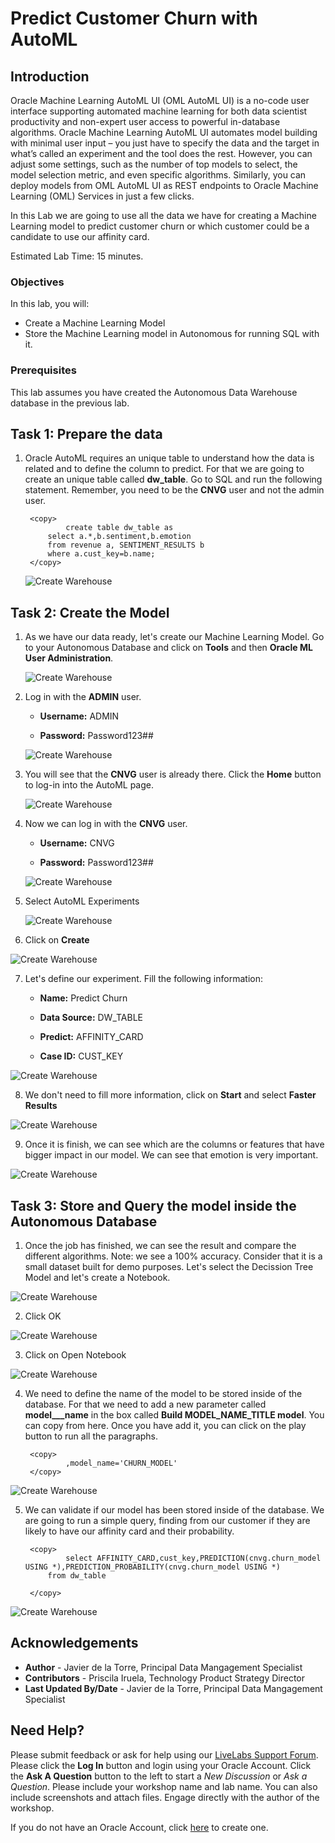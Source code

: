# Predict Customer Churn with AutoML


## Introduction

Oracle Machine Learning AutoML UI (OML AutoML UI) is a no-code user interface supporting automated machine learning for both data scientist productivity and non-expert user access to powerful in-database algorithms. Oracle Machine Learning AutoML UI automates model building with minimal user input – you just have to specify the data and the target in what’s called an experiment and the tool does the rest. However, you can adjust some settings, such as the number of top models to select, the model selection metric, and even specific algorithms. Similarly, you can deploy models from OML AutoML UI as REST endpoints to Oracle Machine Learning (OML) Services in just a few clicks.

In this Lab we are going to use all the data we have for creating a Machine Learning model to predict customer churn or which customer could be a candidate to use our affinity card.

Estimated Lab Time: 15 minutes.

### Objectives

In this lab, you will:


* Create a Machine Learning Model
* Store the Machine Learning model in Autonomous for running SQL with it.


### Prerequisites

This lab assumes you have created the Autonomous Data Warehouse database in the previous lab.

## Task 1: Prepare the data

1. Oracle AutoML requires an unique table to understand how the data is related and to define the column to predict. For that we are going to create an unique table called **dw_table**. Go to SQL and run the following statement. Remember, you need to be the **CNVG** user and not the admin user.

        <copy> 
                create table dw_table as
            select a.*,b.sentiment,b.emotion
            from revenue a, SENTIMENT_RESULTS b
            where a.cust_key=b.name;
        </copy>

    ![Create Warehouse](./images/create-dw-table.png)

## Task 2: Create the Model

1. As we have our data ready, let's create our Machine Learning Model. Go to your Autonomous Database and click on **Tools** and then **Oracle ML User Administration**.

    ![Create Warehouse](./images/open-ml.png)

2. Log in with the **ADMIN** user.

    - **Username:** ADMIN
    
    - **Password:** Password123##

    ![Create Warehouse](./images/log-in.png)

3. You will see that the **CNVG** user is already there. Click the **Home** button to log-in into the AutoML page.

    ![Create Warehouse](./images/go-home.png)

4. Now we can log in with the **CNVG** user.

    - **Username:** CNVG
    
    - **Password:** Password123##

    ![Create Warehouse](./images/login-automl.png)

5. Select AutoML Experiments

    ![Create Warehouse](./images/select-automl.png)

6. Click on **Create**

  ![Create Warehouse](./images/create-experiment.png)

7. Let's define our experiment. Fill the following information:

    - **Name:** Predict Churn
    
    - **Data Source:** DW_TABLE

    - **Predict:** AFFINITY_CARD

    - **Case ID:** CUST_KEY

  ![Create Warehouse](./images/prepare-model.png)

8. We don't need to fill more information, click on **Start** and select **Faster Results** 

  ![Create Warehouse](./images/faster-results.png)

9. Once it is finish, we can see which are the columns or features that have bigger impact in our model. We can see that emotion is very important.

  ![Create Warehouse](./images/importance.PNG)

## Task 3: Store and Query the model inside the Autonomous Database

1. Once the job has finished, we can see the result and compare the different algorithms. Note: we see a 100% accuracy. Consider that it is a small dataset built for demo purposes. Let's select the Decission Tree Model and let's create a Notebook.

  ![Create Warehouse](./images/create-notebook.png)

2. Click OK

  ![Create Warehouse](./images/click-ok.png)

3. Click on Open Notebook

  ![Create Warehouse](./images/open-notebook.png)

4. We need to define the name of the model to be stored inside of the database. For that we need to add a new parameter called **model___name** in the box called **Build MODEL_NAME_TITLE model**. You can copy from here. Once you have add it, you can click on the play button to run all the paragraphs.

        <copy> 
                ,model_name='CHURN_MODEL'
        </copy>

  ![Create Warehouse](./images/store-model.png)

5. We can validate if our model has been stored inside of the database. We are going to run a simple query, finding from our customer if they are likely to have our affinity card and their probability.

        <copy> 
                select AFFINITY_CARD,cust_key,PREDICTION(cnvg.churn_model USING *),PREDICTION_PROBABILITY(cnvg.churn_model USING *) 
            from dw_table

        </copy>

  ![Create Warehouse](./images/query-model.PNG)

## Acknowledgements
* **Author** - Javier de la Torre, Principal Data Mangagement Specialist
* **Contributors** - Priscila Iruela, Technology Product Strategy Director
* **Last Updated By/Date** - Javier de la Torre, Principal Data Mangagement Specialist

## Need Help?
Please submit feedback or ask for help using our [LiveLabs Support Forum](https://community.oracle.com/tech/developers/categories/livelabsdiscussions). Please click the **Log In** button and login using your Oracle Account. Click the **Ask A Question** button to the left to start a *New Discussion* or *Ask a Question*.  Please include your workshop name and lab name.  You can also include screenshots and attach files.  Engage directly with the author of the workshop.

If you do not have an Oracle Account, click [here](https://profile.oracle.com/myprofile/account/create-account.jspx) to create one.
